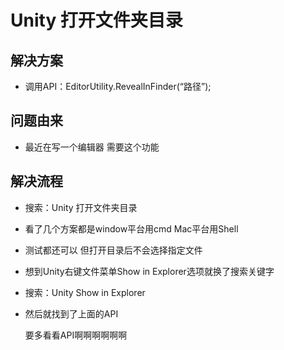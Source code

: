 # Unity 打开文件夹目录 

## 解决方案

- 调用API：EditorUtility.RevealInFinder(“路径”);

## 问题由来

- 最近在写一个编辑器 需要这个功能

## 解决流程

- 搜索：Unity 打开文件夹目录

- 看了几个方案都是window平台用cmd Mac平台用Shell

- 测试都还可以  但打开目录后不会选择指定文件

- 想到Unity右键文件菜单Show in Explorer选项就换了搜索关键字

- 搜索：Unity Show in Explorer

- 然后就找到了上面的API

  要多看看API啊啊啊啊啊啊

